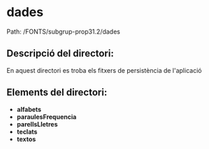 # dades

Path: /FONTS/subgrup-prop31.2/dades

## Descripció del directori:
En aquest directori es troba els fitxers de persistència de l'aplicació

## Elements del directori:

- **alfabets**
- **paraulesFrequencia**
- **parellsLletres**
- **teclats**
- **textos**